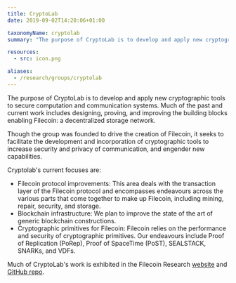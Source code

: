 ```yaml
---
title: CryptoLab
date: 2019-09-02T14:20:06+01:00

taxonomyName: cryptolab
summary: "The purpose of CryptoLab is to develop and apply new cryptographic tools to secure computation and communication systems.  Much of the past and current work includes designing, proving, and improving the building blocks enabling Filecoin: a decentralized storage network."

resources:
  - src: icon.png

aliases:
  - /research/groups/cryptolab
---
```


The purpose of CryptoLab is to develop and apply new cryptographic tools to secure computation and communication systems.  Much of the past and current work includes designing, proving, and improving the building blocks enabling Filecoin: a decentralized storage network.

Though the group was founded to drive the creation of Filecoin, it seeks to facilitate the development and incorporation of cryptographic tools to increase security and privacy of communication, and engender new capabilities.

Cryptolab's current focuses are:
 - Filecoin protocol improvements: This area deals with the transaction layer of the Filecoin protocol and encompasses endeavours across the various parts that come together to make up Filecoin, including mining, repair, security, and storage.
 - Blockchain infrastructure: We plan to improve the state of the art of generic blockchain constructions.
 - Cryptographic primitives for Filecoin: Filecoin relies on the performance and security of cryptographic primitives. Our endeavours include Proof of Replication (PoRep), Proof of SpaceTime (PoST), SEALSTACK, SNARKs, and VDFs.

Much of CryptoLab's work is exhibited in the Filecoin Research [website](https://research.filecoin.io/) and [GitHub repo](https://github.com/filecoin-project/research/).
